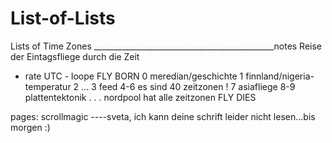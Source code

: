# List-of-Lists
Lists of Time Zones
_____________________________________________notes
Reise der Eintagsfliege durch die Zeit

- rate UTC - loope
FLY BORN
0 meredian/geschichte
1 finnland/nigeria- temperatur
2 ...
3 feed
4-6 es sind 40 zeitzonen !
7 asiafliege
8-9 plattentektonik
.
.
.
nordpool hat alle zeitzonen
FLY DIES


pages:
scrollmagic
----sveta, ich kann deine schrift leider nicht lesen...bis morgen :)
